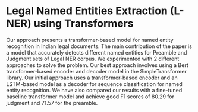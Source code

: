 # Legal Named Entities Extraction (L-NER) using Transformers

Our approach presents a transformer-based model
for named entity recognition in Indian legal
documents. The main contribution of the paper
is a model that accurately detects different
named entities for Preamble and Judgment
sets of Legal NER corpus. We experimented
with 2 different approaches to solve the problem.
Our best approach involves using a Bert
transformer-based encoder and decoder model
in the SimpleTransformer library. Our initial
approach uses a transformer-based encoder and
an LSTM-based model as a decoder for sequence
classification for named entity recognition.
We have also compared our results with
a fine-tuned baseline transformer model and
achieve good F1 scores of 80.29 for judgment
and 71.57 for the preamble.

